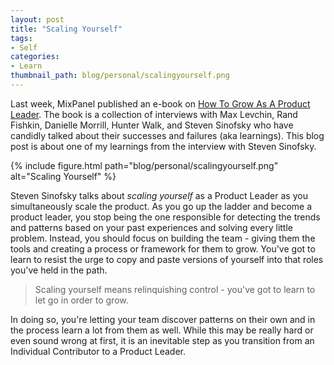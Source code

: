 ```yaml
---
layout: post
title: "Scaling Yourself"
tags:
- Self
categories:
- Learn
thumbnail_path: blog/personal/scalingyourself.png
---
```


Last week, MixPanel published an e-book on [How To Grow As A Product Leader](https://blog.mixpanel.com/2016/08/17/ebook-product-leader). The book is a collection of interviews with Max Levchin, Rand Fishkin, Danielle Morrill, Hunter Walk, and Steven Sinofsky who have candidly talked about their successes and failures (aka learnings). This blog post is about one of my learnings from the interview with Steven Sinofsky.

{% include figure.html path="blog/personal/scalingyourself.png" alt="Scaling Yourself" %}

Steven Sinofsky talks about *scaling yourself* as a Product Leader as you simultaneously scale the product. As you go up the ladder and become a product leader, you stop being the one responsible for detecting the trends and patterns based on your past experiences and solving every little problem. Instead, you should focus on building the team - giving them the tools and creating a process or framework for them to grow. You've got to learn to resist the urge to copy and paste versions of yourself into that roles you've held in the path.

> Scaling yourself means relinquishing control - you've got to learn to let go in order to grow.

In doing so, you're letting your team discover patterns on their own and in the process learn a lot from them as well. While this may be really hard or even sound wrong at first, it is an inevitable step as you transition from an Individual Contributor to a Product Leader.